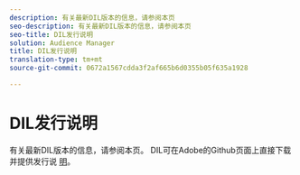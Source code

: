 ```yaml
---
description: 有关最新DIL版本的信息，请参阅本页
seo-description: 有关最新DIL版本的信息，请参阅本页
seo-title: DIL发行说明
solution: Audience Manager
title: DIL发行说明
translation-type: tm+mt
source-git-commit: 0672a1567cdda3f2af665b6d0355b05f635a1928

---
```



# DIL发行说明

有关最新DIL版本的信息，请参阅本页。 DIL可在Adobe的Github页面上直接下载并提供发行说 [明](https://github.com/Adobe-Marketing-Cloud/dil/releases)。

